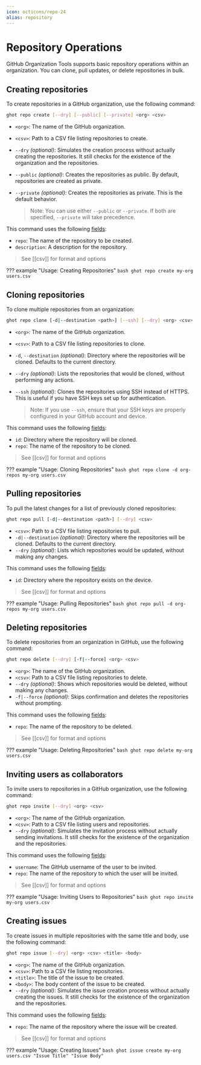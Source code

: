 ```yaml
---
icon: octicons/repo-24
alias: repository
---
```


# Repository Operations

GitHub Organization Tools supports basic repository operations within an organization. You can clone, pull updates, or delete repositories in bulk.


## Creating repositories
To create repositories in a GitHub organization, use the following command:

```bash
ghot repo create [--dry] [--public] [--private] <org> <csv>
```

- `<org>`: The name of the GitHub organization.
- `<csv>`: Path to a CSV file listing repositories to create.
- `--dry` *(optional)*: Simulates the creation process without actually creating the repositories. It still checks for the existence of the organization and the repositories.
- `--public` *(optional)*: Creates the repositories as public. By default, repositories are created as private.
- `--private` *(optional)*: Creates the repositories as private. This is the default behavior.

    > Note: You can use either `--public` or `--private`. If both are specified, `--private` will take precedence.

This command uses the following [fields][fields]:

- `repo`: The name of the repository to be created.
- `description`: A description for the repository.

> See [[csv]] for format and options

[fields]: ../options/csv.md#fields

??? example "Usage: Creating Repositories"
    ```bash
    ghot repo create my-org users.csv
    ```

## Cloning repositories
To clone multiple repositories from an organization:

```bash
ghot repo clone [-d|--destination <path>] [--ssh] [--dry] <org> <csv>
```

- `<org>`: The name of the GitHub organization.
- `<csv>`: Path to a CSV file listing repositories to clone.
- `-d`, `--destination` *(optional)*: Directory where the repositories will be cloned. Defaults to the current directory.
- `--dry` *(optional)*: Lists the repositories that would be cloned, without performing any actions.
- `--ssh` *(optional)*: Clones the repositories using SSH instead of HTTPS. This is useful if you have SSH keys set up for authentication.

    > Note: If you use `--ssh`, ensure that your SSH keys are properly configured in your GitHub account and device.

This command uses the following [fields][fields]:

- `id`: Directory where the repository will be cloned.
- `repo`: The name of the repository to be cloned.

> See [[csv]] for format and options

??? example "Usage: Cloning Repositories"
    ```bash
    ghot repo clone -d org-repos my-org users.csv
    ```


## Pulling repositories
To pull the latest changes for a list of previously cloned repositories:

```bash
ghot repo pull [-d|--destination <path>] [--dry] <csv>
```

- `<csv>`: Path to a CSV file listing repositories to pull.
- `-d|--destination` *(optional)*: Directory where the repositories will be cloned. Defaults to the current directory.
- `--dry` *(optional)*: Lists which repositories would be updated, without making any changes.

This command uses the following [fields][fields]:

- `id`: Directory where the repository exists on the device.

> See [[csv]] for format and options

??? example "Usage: Pulling Repositories"
    ```bash
    ghot repo pull -d org-repos my-org users.csv
    ```


## Deleting repositories
To delete repositories from an organization in GitHub, use the following command:

```bash
ghot repo delete [--dry] [-f|--force] <org> <csv>
```

- `<org>`: The name of the GitHub organization.
- `<csv>`: Path to a CSV file listing repositories to delete.
- `--dry` *(optional)*: Shows which repositories would be deleted, without making any changes.
- `-f|--force` *(optional)*: Skips confirmation and deletes the repositories without prompting.

This command uses the following [fields][fields]:

- `repo`: The name of the repository to be deleted.

> See [[csv]] for format and options

??? example "Usage: Deleting Repositories"
    ```bash
    ghot repo delete my-org users.csv
    ```


## Inviting users as collaborators
To invite users to repositories in a GitHub organization, use the following command:

```bash
ghot repo invite [--dry] <org> <csv>
```

- `<org>`: The name of the GitHub organization.
- `<csv>`: Path to a CSV file listing users and repositories.
- `--dry` *(optional)*: Simulates the invitation process without actually sending invitations. It still checks for the existence of the organization and the repositories.

This command uses the following [fields][fields]:

- `username`: The GitHub username of the user to be invited.
- `repo`: The name of the repository to which the user will be invited.

> See [[csv]] for format and options

??? example "Usage: Inviting Users to Repositories"
    ```bash
    ghot repo invite my-org users.csv
    ```

## Creating issues
To create issues in multiple repositories with the same title and body, use the following command:

```bash
ghot repo issue [--dry] <org> <csv> <title> <body>
```

- `<org>`: The name of the GitHub organization.
- `<csv>`: Path to a CSV file listing repositories.
- `<title>`: The title of the issue to be created.
- `<body>`: The body content of the issue to be created.
- `--dry` *(optional)*: Simulates the issue creation process
    without actually creating the issues.
    It still checks for the existence of the organization
    and the repositories.

This command uses the following [fields][fields]:

- `repo`: The name of the repository where the issue will be created.

> See [[csv]] for format and options

??? example "Usage: Creating Issues"
    ```bash
    ghot issue create my-org users.csv "Issue Title" "Issue Body"
    ```
